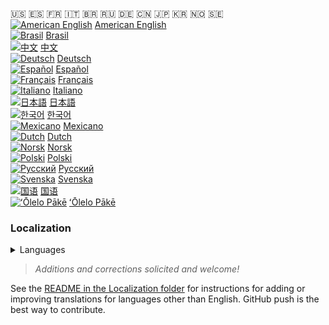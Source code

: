 🇺🇸 🇪🇸 🇫🇷 🇮🇹 🇧🇷 🇷🇺 🇩🇪 🇨🇳 🇯🇵 🇰🇷 🇳🇴 🇸🇪  
[![American English][EN]][EN] [American English][EN]  
[![Brasil][BR]][BR] [Brasil][BR]  
[![中文][CN]][CN] [中文][CN]  
[![Deutsch][DE]][DE] [Deutsch][DE]  
[![Español][ES]][ES] [Español][ES]  
[![Français][FR]][FR] [Français][FR]  
[![Italiano][IT]][IT] [Italiano][IT]  
[![日本語][JA]][JA] [日本語][JA]  
[![한국어][KO]][KO] [한국어][KO]  
[![Mexicano][ME]][ME] [Mexicano][ME]  
[![Dutch][NL]][NL] [Dutch][NL]  
[![Norsk][NO]][NO] [Norsk][NO]  
[![Polski][PO]][PO] [Polski][PO]  
[![Русский][RU]][RU] [Русский][RU]  
[![Svenska][SW]][SW] [Svenska][SW]  
[![国语][TW]][TW] [国语][TW]  
[![ʻŌlelo Pākē][HA]][HA] [ʻŌlelo Pākē][HA]  

### Localization
<details>
  <summary>Languages</summary>
    <pre>
- [ ]  [![American English][EN]][EN] [American English][EN] <en-us.cfg>  
- [ ]  [![Brasil][BR]][BR] [Brazilian][BR] <pt-br.cfg>  
- [ ]  [![中文][CN]][CN] [Chinese (中文)][CN] <zh-cn.cfg>  
- [ ]  [![Deutsch][DE]][DE] [German (Deutsch)][DE]  
- [ ]  [![Español][ES]][ES] [Spanish (Español)][ES]  
- [ ]  [![Français][FR]][FR] [French (Français)][FR] <fr-fr.cfg>  
- [ ]  [![Italiano][IT]][IT] [Italian (Italiano)][IT] <it-it.cfg>  
- [ ]  [![日本語][JA]][JA] [Japanese(日本語)][JA] <ja.cfg>  
- [ ]  [![한국어][KO]][KO] [Korean (한국어)][KO] <ko.cfg>  
- [ ]  [![Mexicano][ME]][ME] [Mexican (Mexicano)][ME] <es-mx.cfg>  
- [ ]  [![Dutch][NL]][NL] [Dutch][NL] <nl-nl.cfg>  
- [ ]  [![Norsk][NO]][NO] [Norwegian (Norsk)][NO] <no-no.cfg>  
- [ ]  [![Polski][PO]][PO] [Polish (Polski)][PO] <pl.cfg>  
- [ ]  [![Русский][RU]][RU] [Russian (Русский)][RU] <ru.cfg>  
- [ ]  [![Svenska][SW]][SW] [Swedish (Svenska)][SW] <sw-sw.cfg>  
- [ ]  [![国语][TW]][TW] [Taiwanese (国语)][TW] <zh-tw.cfg>  
- [ ]  [![ʻŌlelo Pākē][HA]][HA] [Hawai'ian (ʻŌlelo Pākē)][HA] <haw.cfg?>
	</pre>
</details>

<!-- > SimpleLogistics is a Polyglot! It now twelve languages.   -->
> *Additions and corrections solicited and welcome!*  

See the [README in the Localization folder][LINK:localization] for instructions for adding or improving translations for languages other than English. GitHub push is the best way to contribute.

<!-- Localization -->
[LINK:localization]: https://github.com/zer0Kerbal/zer0Kerbal/blob/zed'K/GameData/ScrapYard/Localization/readme.md "Localization" 

[EN]: https://raw.githubusercontent.com/zer0Kerbal/zer0Kerbal/zed'K/Localization/img/American-flag-sm.png "American English"  
[BR]: https://raw.githubusercontent.com/zer0Kerbal/zer0Kerbal/zed'K/Localization/img/Brazilian-flag-sm.png "Brasil"    
[CN]: https://raw.githubusercontent.com/zer0Kerbal/zer0Kerbal/zed'K/Localization/img/Chinese-flag-sm.png "中文"  
[DE]: https://raw.githubusercontent.com/zer0Kerbal/zer0Kerbal/zed'K/Localization/img/German-flag-sm.png "Deutsch"  
[ES]: https://raw.githubusercontent.com/zer0Kerbal/zer0Kerbal/zed'K/Localization/img/Spanish-flag-sm.png "Español"  
[FR]: https://raw.githubusercontent.com/zer0Kerbal/zer0Kerbal/zed'K/Localization/img/French-flag-sm.png "Français"  
[IT]: https://raw.githubusercontent.com/zer0Kerbal/zer0Kerbal/zed'K/Localization/img/Italian-flag-sm.png "Italiano"  
[JA]: https://raw.githubusercontent.com/zer0Kerbal/zer0Kerbal/zed'K/Localization/img/Japanese-flag-sm.png "日本語"  
[KO]: https://raw.githubusercontent.com/zer0Kerbal/zer0Kerbal/zed'K/Localization/img/South-Korean-flag-sm.png "한국어"  
[ME]: https://raw.githubusercontent.com/zer0Kerbal/zer0Kerbal/zed'K/Localization/img/Mexican-flag-sm.png "Mexicano"  
[NL]: https://raw.githubusercontent.com/zer0Kerbal/zer0Kerbal/zed'K/Localization/img/Dutch-flag-sm.png "Dutch"  
[NO]: https://raw.githubusercontent.com/zer0Kerbal/zer0Kerbal/zed'K/Localization/img/Norwegian-flag-sm.png "Norsk"    
[PO]: https://raw.githubusercontent.com/zer0Kerbal/zer0Kerbal/zed'K/Localization/img/Polish-flag-sm.png "Polski"  
[RU]: https://raw.githubusercontent.com/zer0Kerbal/zer0Kerbal/zed'K/Localization/img/Russian-flag-sm.png "Русский"  
[SW]: https://raw.githubusercontent.com/zer0Kerbal/zer0Kerbal/zed'K/Localization/img/Swedish-flag-sm.png "Svenska"  
[TW]: https://raw.githubusercontent.com/zer0Kerbal/zer0Kerbal/zed'K/Localization/img/Taiwanese-flag-sm.png "国语"    
[HA]: https://raw.githubusercontent.com/zer0Kerbal/zer0Kerbal/zed'K/Localization/img/Hawaii-flag-sm.png "ʻŌlelo Pākē" 
